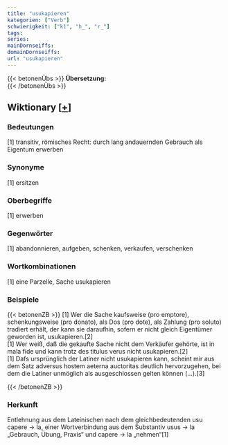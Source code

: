 ```yaml
---
title: "usukapieren"
kategorien: ["Verb"]
schwierigkeit: ["k1", "h_", "r_"]
tags:
series:
mainDornseiffs:
domainDornseiffs:
url: "usukapieren"
---
```


{{< betonenÜbs >}}
**Übersetzung:**  
{{< /betonenÜbs >}}

## Wiktionary [[+](https://de.wiktionary.org/wiki/usukapieren)]

### Bedeutungen
[1] transitiv, römisches Recht: durch lang andauernden Gebrauch als Eigentum erwerben  

### Synonyme
[1] ersitzen  

### Oberbegriffe
[1] erwerben  

### Gegenwörter
[1] abandonnieren, aufgeben, schenken, verkaufen, verschenken  

### Wortkombinationen
[1] eine Parzelle, Sache usukapieren  

### Beispiele
{{< betonenZB >}}
[1] Wer die Sache kaufsweise (pro emptore), schenkungsweise (pro donato), als Dos (pro dote), als Zahlung (pro soluto) tradiert erhält, der kann sie daraufhin, sofern er nicht gleich Eigentümer geworden ist, usukapieren.[2]  
[1] Wer weiß, daß die gekaufte Sache nicht dem Verkäufer gehörte, ist in mala fide und kann trotz des titulus verus nicht usukapieren.[2]  
[1] Dafs ursprünglich der Latiner nicht usukapieren kann, scheint mir aus dem Satz adversus hostem aeterna auctoritas deutlich hervorzugehen, bei dem die Latiner unmöglich als ausgeschlossen gelten können (…).[3]  

{{< /betonenZB >}}
### Herkunft
Entlehnung aus dem Lateinischen nach dem gleichbedeutenden usu capere → la, einer Wortverbindung aus dem Substantiv usus → la „Gebrauch, Übung, Praxis“ und capere → la „nehmen“[1]  


